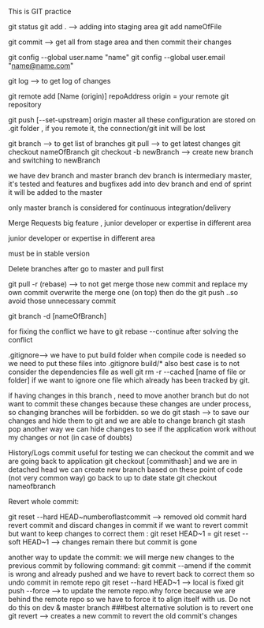 This is GIT practice 

git status 
git add . --> adding into staging area
git add nameOfFile

git commit --> get all from stage area and then commit their changes

git config --global user.name "name"
git config --global user.email "name@name.com"

git log --> to get log of changes

git remote add [Name (origin)] repoAddress
origin = your remote git repository 

git push [--set-upstream] origin master
all these configuration are stored on .git folder , if you remote it, the connection/git init will be lost

git branch --> to get list of branches
git pull --> to get latest changes
git checkout nameOfBranch
git checkout -b newBranch --> create new branch and switching to newBranch 

we have dev branch and master branch 
dev branch is intermediary master, it's tested and features and bugfixes add into dev branch and end of sprint it will be added to the master

only master branch is considered for continuous integration/delivery 

Merge Requests
big feature , junior developer or expertise in different area 

junior developer or expertise in different area 

must be in stable version


Delete branches after go to master and pull first

git pull -r (rebase) --> to not get merge those new commit and replace my own commit overwrite the merge one (on top)
then do the git push ..so avoid those unnecessary commit

git branch -d [nameOfBranch]

for fixing the conflict we have to git rebase --continue after solving the conflict

.gitignore--> we have to put build folder when compile code is needed so we need to put these files into .gitignore 
build/*
also best case is to not consider the dependencies file as well 
git rm -r --cached [name of file or folder] if we want to ignore one file which already has been tracked by git.

if having changes in this branch , need to move another branch but do not want to commit these changes because these changes are under process, so changing branches will be forbidden.
so we do 
git stash --> to save our changes and hide them to git and we are able to change branch 
git stash pop
another way we can hide changes to see if the application work without my changes or not (in case of doubts)

History/Logs commit 
useful for testing 
we can checkout the commit and we are going back to application 
git checkout [commithash] and we are in detached head
we can create new branch based on these point of code (not very common way)
go back to up to date state 
git checkout nameofbranch 


Revert whole commit:

git reset --hard HEAD~numberoflastcommit --> removed old commit
hard revert commit and discard changes in commit 
if we want to revert commit but want to keep changes to correct them :
git reset HEAD~1 = git reset --soft HEAD~1 --> changes remain there but commit is gone

another way to update the commit: 
we will merge new changes to the previous commit by following command: 
git commit --amend
if the commit is wrong and already pushed and we have to  revert back to correct them
so undo commit in remote repo
git reset --hard HEAD~1 --> local is fixed 
git push --force --> to update the remote repo.why force because we are behind the remote repo so we have to force it to align itself with us.
Do not do this on dev & master branch 
###best alternative solution is to revert one
git revert <commit hash> --> creates a new commit to revert the old commit's changes
